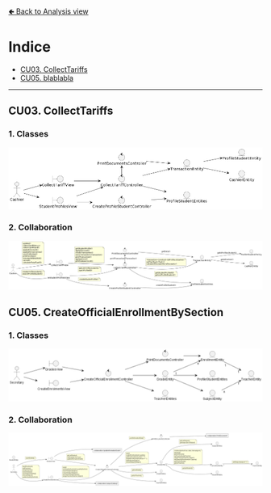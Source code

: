 [🢀 Back to Analysis view](./analysis-view.md)

# Indice
- [CU03. CollectTariffs](#cu03)
- [CU05. blablabla](#cu05)

---


## CU03. CollectTariffs <a id="cu03"></a>

### 1. Classes
![](../out/DesignView/AnalysisView/UseCaseAnalysis/CU03.CollectTariffs/Classes.CU03.Analysis.png)

### 2. Collaboration
![](../out/DesignView/AnalysisView/UseCaseAnalysis/CU03.CollectTariffs/Collaboration.CU03.Analysis.png)



## CU05. CreateOfficialEnrollmentBySection

### 1. Classes
![](../out/DesignView/AnalysisView/UseCaseAnalysis/CU05.CreateOfficialEnrollmentBySection/Classes.CU05.Analysis.png)

### 2. Collaboration
![](../out/DesignView/AnalysisView/UseCaseAnalysis/CU05.CreateOfficialEnrollmentBySection/Collaboration.CU05.Analysis.png)